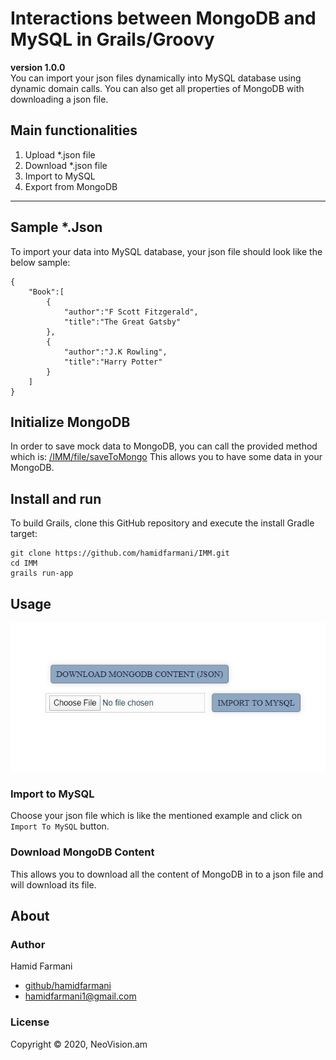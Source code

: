 Interactions between MongoDB and MySQL in Grails/Groovy 
=======================================================
**version 1.0.0**  
You can import your json files dynamically into MySQL database
using dynamic domain calls. You can also get all properties
of MongoDB with downloading a json file.


Main functionalities
--------------------
1. Upload *.json file
2. Download *.json file
3. Import to MySQL
4. Export from MongoDB
---
Sample *.Json
----
To import your data into MySQL database, your json file should look
like the below sample:
```
{
	"Book":[
		{
			"author":"F Scott Fitzgerald",
			"title":"The Great Gatsby"
		},
		{
			"author":"J.K Rowling",
			"title":"Harry Potter"
		}
	]
}
```  
Initialize MongoDB
---
In order to save mock data to MongoDB, you can call the provided 
method which is:
[/IMM/file/saveToMongo](http://localhost:8090/IMM/file/saveToMongo)
This allows you to have some data in your MongoDB.  

Install and run
---
To build Grails, clone this GitHub repository and execute the install Gradle target:
```
git clone https://github.com/hamidfarmani/IMM.git
cd IMM
grails run-app
```
Usage
---
![Image](grails-app/assets/images/screenshot.JPG)

### Import to MySQL  
Choose your json file which is like the mentioned example and click 
on `Import To MySQL` button.

### Download MongoDB Content  
This allows you to download all the content of MongoDB in to a json
file and will download its file.

About
---


### Author  
Hamid Farmani

* [github/hamidfarmani](https://github.com/hamidfarmani)
* [hamidfarmani1@gmail.com](mailto:hamidfarmani1@gmail.com?subject=[GitHub]%20IMM)


### License  
Copyright © 2020, NeoVision.am



